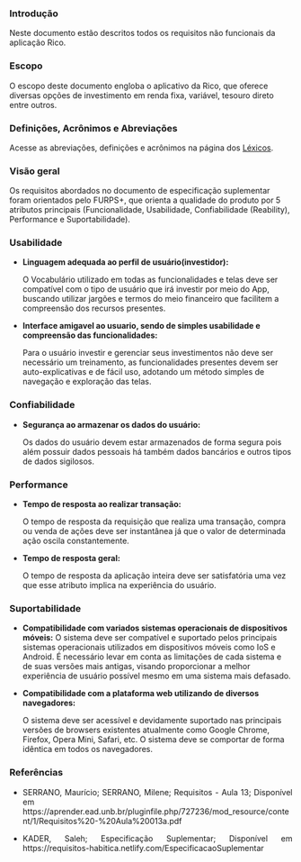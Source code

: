 ### **Introdução**
Neste documento estão descritos todos os requisitos não funcionais da aplicação Rico.

### **Escopo**
O escopo deste documento engloba o aplicativo da Rico, que oferece diversas opções de investimento em renda fixa, variável, tesouro direto entre outros.

### **Definições, Acrônimos e Abreviações**
Acesse as abreviações, definições e acrônimos na página dos [Léxicos](https://requisitos-de-software.github.io/2019.2-Rico/Modelagem/lexicos/).

### **Visão geral**
Os requisitos abordados no documento de especificação suplementar foram orientados pelo FURPS+, que orienta a qualidade do produto por 5 atributos principais (Funcionalidade, Usabilidade, Confiabilidade (Reability), Performance e Suportabilidade).

### **Usabilidade**
- **Linguagem adequada ao perfil de usuário(investidor):**

    O Vocabulário utilizado em todas as funcionalidades e telas deve ser compatível com o tipo de usuário que irá investir por meio do App, buscando utilizar jargões e termos do meio financeiro que facilitem a compreensão dos recursos presentes.

- **Interface amigavel ao usuario, sendo  de simples usabilidade e compreensão das funcionalidades:**

    Para o usuário investir e gerenciar seus investimentos não deve ser necessário um treinamento, as funcionalidades presentes devem ser auto-explicativas e de fácil uso, adotando um método simples de navegação e exploração das telas.

### **Confiabilidade**

- **Segurança ao armazenar os dados do usuário:**

    Os dados do usuário devem estar armazenados de forma segura pois além possuir dados pessoais há também dados bancários e outros tipos de dados sigilosos.

### **Performance**
- **Tempo de resposta ao realizar transação:**

    O tempo de resposta da requisição que realiza uma transação, compra ou venda de ações deve ser instantânea já que o valor de determinada ação oscila constantemente.

- **Tempo de resposta geral:**

	O tempo de resposta da aplicação inteira deve ser satisfatória uma vez que esse atributo implica na experiência do usuário.

### **Suportabilidade**
- **Compatibilidade com variados sistemas operacionais de dispositivos móveis:**
    O sistema deve ser compatível e suportado  pelos principais sistemas operacionais utilizados em dispositivos móveis como IoS e Android. É necessário levar em conta as limitações de cada sistema e de suas versões mais antigas, visando proporcionar a melhor experiência de usuário possível mesmo em uma sistema mais defasado.

- **Compatibilidade com a plataforma web utilizando de diversos navegadores:**

	O sistema deve ser acessível e devidamente suportado nas principais versões de browsers existentes atualmente como Google Chrome, Firefox, Opera Mini, Safari, etc. O sistema deve se comportar de forma idêntica em todos os navegadores.


### **Referências**	

 * <p align="justify">SERRANO, Maurício; SERRANO, Milene; Requisitos - Aula 13; Disponível em https://aprender.ead.unb.br/pluginfile.php/727236/mod_resource/content/1/Requisitos%20-%20Aula%20013a.pdf</p>

 * <p align="justify">KADER, Saleh; Especificação Suplementar; Disponível em https://requisitos-habitica.netlify.com/EspecificacaoSuplementar</p>